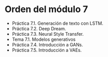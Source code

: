 # Orden del módulo 7

* Práctica 7.1. Generación de texto con LSTM.
* Práctica 7.2. Deep Dream.
* Práctica 7.3. Neural Style Transfer.
* Tema 7.1. Modelos generativos
* Práctica 7.4. Introducción a GANs.
* Práctica 7.5. Introducción a VAEs.
